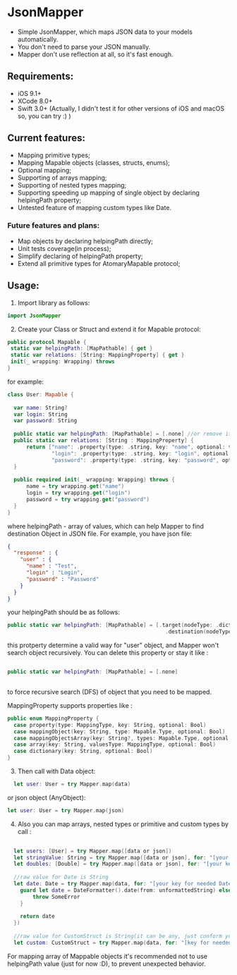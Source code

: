 # JsonMapper

 - Simple JsonMapper, which maps JSON data to your models automatically.
 - You don't need to parse your JSON manually.
 - Mapper don't use reflection at all, so it's fast enough.  
 
## Requirements: 
  - iOS 9.1+
  - XCode 8.0+ 
  - Swift 3.0+
  (Actually, I didn't test it for other versions of iOS and macOS so, you can try :) )
  
## Current features: 

- Mapping primitive types;
- Mapping Mapable objects (classes, structs, enums);
- Optional mapping;
- Supporting of arrays mapping;
- Supporting of nested types mapping;
- Supporting speeding up mapping of single object by declaring helpingPath property;
- Untested feature of mapping custom types like Date.

### Future features and plans:

- Map objects by declaring helpingPath directly;
- Unit tests coverage(in process);
- Simplify declaring of helpingPath property;
- Extend all primitive types for AtomaryMapable protocol;
  
 ## Usage:
 
  1. Import library as follows: 
 
  ``` swift
  import JsonMapper
```
  2. Create your Class or Struct and extend it for Mapable protocol: 
   ``` swift
public protocol Mapable {
    static var helpingPath: [MapPathable] { get }
    static var relations: [String: MappingProperty] { get }
    init(_ wrapping: Wrapping) throws
}
```
for example: 
  ``` swift
class User: Mapable {
    
    var name: String?
    var login: String
    var password: String
    
    public static var helpingPath: [MapPathable] = [.none] //or remove it.
    public static var relations: [String : MappingProperty] {
        return ["name": .property(type: .string, key: "name", optional: true),
                "login": .property(type: .string, key: "login", optional: false),
                "password": .property(type: .string, key: "password", optional: false)]
    }
    
    public required init(_ wrapping: Wrapping) throws {
        name = try wrapping.get("name")
        login = try wrapping.get("login")
        password = try wrapping.get("password")
    }
}
  ```
  
  where helpingPath - array of values, which can help Mapper to find destination Object in JSON file.
  For example, you have json file: 
  
  ``` json
  {
    "response" : {
      "user" : {
        "name" : "Test",
        "login" : "Login", 
        "password" : "Password"
      }
    }
  }
  ```
  
  your helpingPath should be as follows: 
  
  ``` swift
  public static var helpingPath: [MapPathable] = [.target(nodeType: .dictionary(key: "response", index: nil)),
                                                    .destination(nodeType: .dictionary(key: "user", index: nil))]                                         
  ``` 
  
  this protperty determine a valid way for "user" object, and Mapper won't search object recursively.
  You can delete this property or stay it like :
  
   ``` swift
  
  public static var helpingPath: [MapPathable] = [.none]
                                                    
  ```
  
  to force recursive search (DFS) of object that you need to be mapped.
  
  MappingProperty supports properties like :
  
  ``` swift
  public enum MappingProperty {
    case property(type: MappingType, key: String, optional: Bool)
    case mappingObject(key: String, type: Mapable.Type, optional: Bool)
    case mappingObjectsArray(key: String?, types: Mapable.Type, optional: Bool)
    case array(key: String, valuesType: MappingType, optional: Bool)
    case dictionary(key: String, optional: Bool)
}                                                 
  ```
  
  3. Then call with Data object:
  
``` swift
  let user: User = try Mapper.map(data)
  ```
  
  or json object (AnyObject):
  
  ``` swift
  let user: User = try Mapper.map(json)                                        
  ```
  
  4. Also you can map arrays, nested types or primitive and custom types by call :
  
  ``` swift
    
    let users: [User] = try Mapper.map([data or json])
    let stringValue: String = try Mapper.map([data or json], for: "[your key for needed String value]")
    let doubles: [Double] = try Mapper.map([data or json], for: "[your key for needed array of Double values]")
    
    //raw value for Date is String
    let date: Date = try Mapper.map(data, for: "[your key for needed Date value]", formatting: { (rawValue: String) -> Data in
      guard let date = DateFormatter().date(from: unformattedString) else {
          throw SomeError
      }
    
      return date
    })
    
    //raw value for CustomStruct is String(it can be any, just conform your struct, class etc to AtomaryMapable protocol)
    let custom: CustomStruct = try Mapper.map(data, for: "[key for needed CustomStruct value]") { return CustomStruct(stringValue: $0) }
  ```
  
  For mapping array of Mappable objects it's recommended not to use helpingPath value (just for now :D), to prevent unexpected behavior.
  
